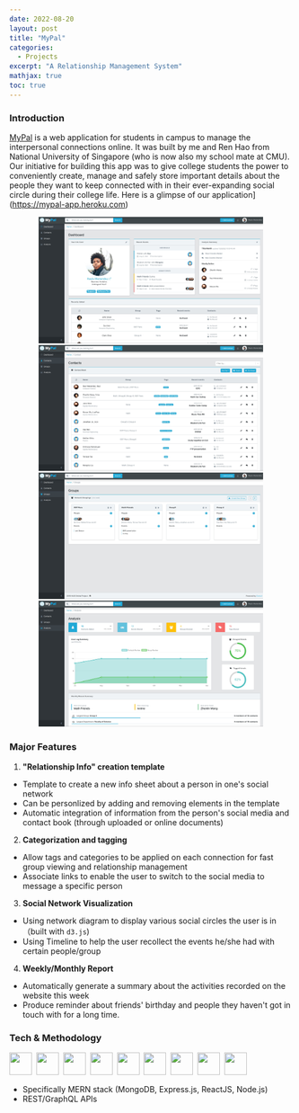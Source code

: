 ```yaml
---
date: 2022-08-20
layout: post
title: "MyPal"
categories:
  - Projects
excerpt: "A Relationship Management System"
mathjax: true
toc: true
---
```


### **Introduction**

[MyPal](https://github.com/Criss-Wang/MyPal-App) is a web application for students in campus to manage the interpersonal connections online. It was built by me and Ren Hao from National University of Singapore (who is now also my school mate at CMU). Our initiative for building this app was to give college students the power to conveniently create, manage and safely store important details about the people they want to keep connected with in their ever-expanding social circle during their college life. Here is a glimpse of our application](https://mypal-app.heroku.com)

<figure align="center">
    <img src="/../../images/Projects/mypal1.png" width="400px">
    <img src="/../../images/Projects/mypal2.png" width="400px">
    <img src="/../../images/Projects/mypal3.png" width="400px">
    <img src="/../../images/Projects/mypal4.png" width="400px">
</figure>

### **Major Features**

1. **\"Relationship Info\" creation template**

- Template to create a new info sheet about a person in one\'s social network
- Can be personlized by adding and removing elements in the template
- Automatic integration of information from the person\'s social media and contact book (through uploaded or online documents)

2. **Categorization and tagging**

- Allow tags and categories to be applied on each connection for fast group viewing and relationship management
- Associate links to enable the user to switch to the social media to message a specific person

3. **Social Network Visualization**

- Using network diagram to display various social circles the user is in （built with `d3.js`)
- Using Timeline to help the user recollect the events he/she had with certain people/group

4. **Weekly/Monthly Report**

- Automatically generate a summary about the activities recorded on the website this week
- Produce reminder about friends\' birthday and people they haven\'t got in touch with for a long time.

### **Tech & Methodology**

<div>
    <img src="https://cdn.jsdelivr.net/gh/devicons/devicon/icons/react/react-original.svg" width="40" height="40"/>&nbsp;
    <img src="https://cdn.jsdelivr.net/gh/devicons/devicon/icons/javascript/javascript-original.svg" width="40" height="40"/>&nbsp;
    <img src="https://cdn.jsdelivr.net/gh/devicons/devicon/icons/html5/html5-original.svg"  width="40" height="40"/>&nbsp;
    <img src="https://cdn.jsdelivr.net/gh/devicons/devicon/icons/css3/css3-original.svg" width="40" height="40"/>&nbsp;
    <img src="https://cdn.jsdelivr.net/gh/devicons/devicon/icons/express/express-original-wordmark.svg"  width="40" height="40"/>&nbsp;
    <img src="https://cdn.jsdelivr.net/gh/devicons/devicon/icons/graphql/graphql-plain.svg" width="40" height="40"/>&nbsp;
    <img src="https://cdn.jsdelivr.net/gh/devicons/devicon/icons/d3js/d3js-original.svg" width="40" height="40"/>&nbsp;
    <img src="https://cdn.jsdelivr.net/gh/devicons/devicon/icons/mongodb/mongodb-original.svg" width="40" height="40"/>&nbsp;
    <img src="https://cdn.jsdelivr.net/gh/devicons/devicon/icons/nodejs/nodejs-original.svg" width="40" height="40"/>&nbsp;
</div>

- Specifically MERN stack (MongoDB, Express.js, ReactJS, Node.js)
- REST/GraphQL APIs
